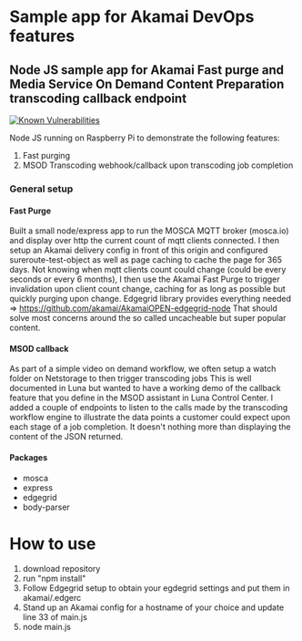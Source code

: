 # Sample app for Akamai DevOps features
## Node JS sample app for Akamai Fast purge and Media Service On Demand Content Preparation transcoding callback endpoint
<a href="https://snyk.io/test/github/aarlaud/mqttclientdashboard-akamai-fastpurge-msod"><img src="https://snyk.io/test/github/aarlaud/mqttclientdashboard-akamai-fastpurge-msod/badge.svg" alt="Known Vulnerabilities" data-canonical-src="https://snyk.io/test/github/aarlaud/mqttclientdashboard-akamai-fastpurge-msod" style="max-width:100%;"/></a>


Node JS running on Raspberry Pi to demonstrate the following features:
1. Fast purging
2. MSOD Transcoding webhook/callback upon transcoding job completion

### General setup
#### Fast Purge
Built a small node/express app to run the MOSCA MQTT broker (mosca.io) and display over http the current count of mqtt clients connected.
I then setup an Akamai delivery config in front of this origin and configured sureroute-test-object as well as page caching to cache the page for 365 days.
Not knowing when mqtt clients count could change (could be every seconds or every 6 months), I then use the Akamai Fast Purge to trigger invalidation upon client count change, caching for as long as possible but quickly purging upon change.
Edgegrid library provides everything needed => https://github.com/akamai/AkamaiOPEN-edgegrid-node
That should solve most concerns around the so called uncacheable but super popular content.

#### MSOD callback
As part of a simple video on demand workflow, we often setup a watch folder on Netstorage to then trigger transcoding jobs
This is well documented in Luna but wanted to have a working demo of the callback feature that you define in the MSOD assistant in Luna Control Center.
I added a couple of endpoints to listen to the calls made by the transcoding workflow engine to illustrate the data points a customer could expect upon each stage of a job completion.
It doesn't nothing more than displaying the content of the JSON returned.


#### Packages
- mosca
- express
- edgegrid
- body-parser

# How to use
1. download repository
2. run "npm install"
3. Follow Edgegrid setup to obtain your egdegrid settings and put them in akamai/.edgerc
3. Stand up an Akamai config for a hostname of your choice and update line 33 of main.js
4. node main.js
 
